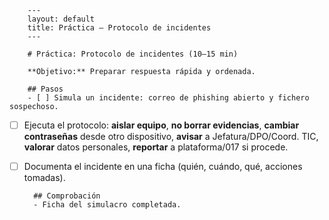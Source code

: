         ---
        layout: default
        title: Práctica — Protocolo de incidentes
        ---

        # Práctica: Protocolo de incidentes (10–15 min)

        **Objetivo:** Preparar respuesta rápida y ordenada.

        ## Pasos
        - [ ] Simula un incidente: correo de phishing abierto y fichero sospechoso.
- [ ] Ejecuta el protocolo: **aislar equipo**, **no borrar evidencias**, **cambiar contraseñas** desde otro dispositivo, **avisar** a Jefatura/DPO/Coord. TIC, **valorar** datos personales, **reportar** a plataforma/017 si procede.
- [ ] Documenta el incidente en una ficha (quién, cuándo, qué, acciones tomadas).

        ## Comprobación
        - Ficha del simulacro completada.
